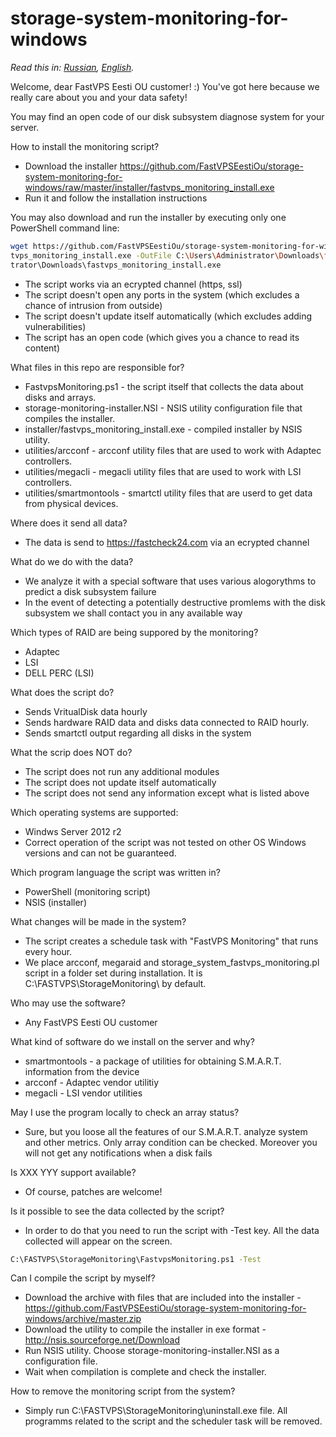 storage-system-monitoring-for-windows
==========================

*Read this in: [Russian](README.md), [English](README.en.md).*

Welcome, dear FastVPS Eesti OU customer! :) You've got here because we really care about you and your data safety!

You may find an open code of our disk subsystem diagnose system for your server.

How to install the monitoring script?

- Download the installer https://github.com/FastVPSEestiOu/storage-system-monitoring-for-windows/raw/master/installer/fastvps_monitoring_install.exe
- Run it and follow the installation instructions

You may also download and run the installer by executing only one PowerShell command line:
```bash
wget https://github.com/FastVPSEestiOu/storage-system-monitoring-for-windows/raw/master/installer/fas
tvps_monitoring_install.exe -OutFile C:\Users\Administrator\Downloads\fastvps_monitoring_install.exe; & C:\Users\Adminis
trator\Downloads\fastvps_monitoring_install.exe
```

- The script works via an ecrypted channel (https, ssl)
- The script doesn't open any ports in the system (which excludes a chance of intrusion from outside)
- The script doesn't update itself automatically (which excludes adding vulnerabilities)
- The script has an open code (which gives you a chance to read its content)


What files in this repo are responsible for?

- FastvpsMonitoring.ps1 - the script itself that collects the data about disks and arrays.
- storage-monitoring-installer.NSI - NSIS utility configuration file that compiles the installer.
- installer/fastvps_monitoring_install.exe - compiled installer by NSIS utility.
- utilities/arcconf - arcconf utility files that are used to work with Adaptec controllers.
- utilities/megacli - megacli utility files that are used to work with LSI controllers.
- utilities/smartmontools - smartctl utility files that are userd to get data from physical devices.

Where does it send all data?

- The data is send to https://fastcheck24.com via an ecrypted channel

What do we do with the data?

- We analyze it with a special software that uses various alogorythms to predict a disk subsystem failure
- In the event of detecting a potentially destructive promlems with the disk subsystem we shall contact you in any available way

Which types of RAID are being suppored by the monitoring?

- Adaptec
- LSI
- DELL PERC (LSI)

What does the script do?

- Sends VritualDisk data hourly
- Sends hardware RAID data and disks data connected to RAID hourly. 
- Sends smartctl output regarding all disks in the system

What the scrip does NOT do?

- The script does not run any additional modules
- The script does not update itself automatically
- The script does not send any information except what is listed above 

Which operating systems are supported:

- Windws Server 2012 r2
- Correct operation of the script was not tested on other OS Windows versions and can not be guaranteed.

Which program language the script was written in?

- PowerShell (monitoring script)
- NSIS (installer)

What changes will be made in the system?

- The script creates a schedule task with "FastVPS Monitoring" that runs every hour.
- We place arcconf, megaraid and storage_system_fastvps_monitoring.pl script in a folder set during installation. It is C:\FASTVPS\StorageMonitoring\ by default.

Who may use the software?

- Any FastVPS Eesti OU customer

What kind of software do we install on the server and why?

- smartmontools - a package of utilities for obtaining S.M.A.R.T. information from the device
- arcconf - Adaptec vendor utilitiy
- megacli - LSI vendor utilities

May I use the program locally to check an array status?

- Sure, but you loose all the features of our S.M.A.R.T. analyze system and other metrics. Only array condition can be checked. Moreover you will not get any notifications when a disk fails

Is XXX YYY support available?

- Of course, patches are welcome!

Is it possible to see the data collected by the script?

- In order to do that you need to run the script with -Test key. All the data collected will appear on the screen.
```bash
C:\FASTVPS\StorageMonitoring\FastvpsMonitoring.ps1 -Test
```

Can I compile the script by myself?

- Download the archive with files that are included into the installer - https://github.com/FastVPSEestiOu/storage-system-monitoring-for-windows/archive/master.zip
- Download the utility to compile the installer in exe format - http://nsis.sourceforge.net/Download
- Run NSIS utility. Choose storage-monitoring-installer.NSI as a configuration file.
- Wait when compilation is complete and check the installer.

How to remove the monitoring script from the system?

- Simply run C:\FASTVPS\StorageMonitoring\uninstall.exe file. All programms related to the script and the scheduler task will be removed.
